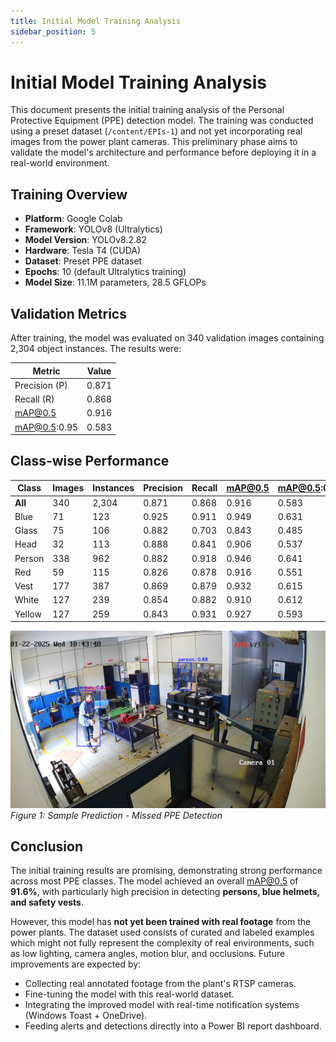 ```yaml
---
title: Initial Model Training Analysis
sidebar_position: 5
---
```


# Initial Model Training Analysis

This document presents the initial training analysis of the Personal Protective Equipment (PPE) detection model. The training was conducted using a preset dataset (`/content/EPIs-1`) and not yet incorporating real images from the power plant cameras. This preliminary phase aims to validate the model's architecture and performance before deploying it in a real-world environment.

## Training Overview

- **Platform**: Google Colab
- **Framework**: YOLOv8 (Ultralytics)
- **Model Version**: YOLOv8.2.82
- **Hardware**: Tesla T4 (CUDA)
- **Dataset**: Preset PPE dataset
- **Epochs**: 10 (default Ultralytics training)
- **Model Size**: 11.1M parameters, 28.5 GFLOPs

## Validation Metrics

After training, the model was evaluated on 340 validation images containing 2,304 object instances. The results were:

| Metric        | Value     |
|---------------|-----------|
| Precision (P) | 0.871     |
| Recall (R)    | 0.868     |
| mAP@0.5       | 0.916     |
| mAP@0.5:0.95  | 0.583     |

## Class-wise Performance

| Class   | Images | Instances | Precision | Recall | mAP@0.5 | mAP@0.5:0.95 |
|---------|--------|-----------|-----------|--------|---------|--------------|
| **All**   | 340    | 2,304     | 0.871     | 0.868  | 0.916   | 0.583        |
| Blue    | 71     | 123       | 0.925     | 0.911  | 0.949   | 0.631        |
| Glass   | 75     | 106       | 0.882     | 0.703  | 0.843   | 0.485        |
| Head    | 32     | 113       | 0.888     | 0.841  | 0.906   | 0.537        |
| Person  | 338    | 962       | 0.882     | 0.918  | 0.946   | 0.641        |
| Red     | 59     | 115       | 0.826     | 0.878  | 0.916   | 0.551        |
| Vest    | 177    | 387       | 0.869     | 0.879  | 0.932   | 0.615        |
| White   | 127    | 239       | 0.854     | 0.882  | 0.910   | 0.612        |
| Yellow  | 127    | 259       | 0.843     | 0.931  | 0.927   | 0.593        |

![Sample Prediction 2](../../../static/img/alert_20250122_104429.png)
*Figure 1: Sample Prediction - Missed PPE Detection*

## Conclusion

The initial training results are promising, demonstrating strong performance across most PPE classes. The model achieved an overall mAP@0.5 of **91.6%**, with particularly high precision in detecting **persons, blue helmets, and safety vests**.

However, this model has **not yet been trained with real footage** from the power plants. The dataset used consists of curated and labeled examples which might not fully represent the complexity of real environments, such as low lighting, camera angles, motion blur, and occlusions. Future improvements are expected by:

- Collecting real annotated footage from the plant's RTSP cameras.
- Fine-tuning the model with this real-world dataset.
- Integrating the improved model with real-time notification systems (Windows Toast + OneDrive).
- Feeding alerts and detections directly into a Power BI report dashboard.



